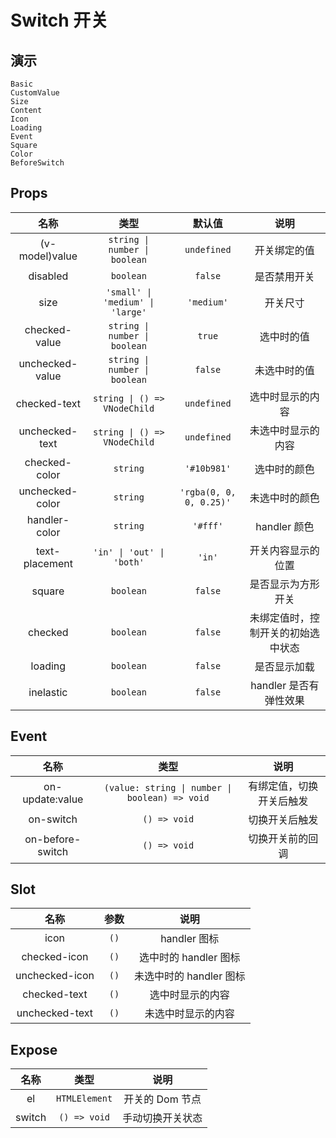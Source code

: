 # Switch 开关

## 演示

```demo
Basic
CustomValue
Size
Content
Icon
Loading
Event
Square
Color
BeforeSwitch
```

## Props

|      名称       |               类型               |         默认值          |                说明                |
| :-------------: | :------------------------------: | :---------------------: | :--------------------------------: |
| (v-model)value  |  `string \| number \| boolean`   |       `undefined`       |            开关绑定的值            |
|    disabled     |            `boolean`             |         `false`         |            是否禁用开关            |
|      size       | `'small' \| 'medium' \| 'large'` |       `'medium'`        |              开关尺寸              |
|  checked-value  |  `string \| number \| boolean`   |         `true`          |             选中时的值             |
| unchecked-value |  `string \| number \| boolean`   |         `false`         |            未选中时的值            |
|  checked-text   |   `string \| () => VNodeChild`   |       `undefined`       |          选中时显示的内容          |
| unchecked-text  |   `string \| () => VNodeChild`   |       `undefined`       |         未选中时显示的内容         |
|  checked-color  |             `string`             |       `'#10b981'`       |            选中时的颜色            |
| unchecked-color |             `string`             | `'rgba(0, 0, 0, 0.25)'` |           未选中时的颜色           |
|  handler-color  |             `string`             |        `'#fff'`         |            handler 颜色            |
| text-placement  |    `'in' \| 'out' \| 'both'`     |         `'in'`          |         开关内容显示的位置         |
|     square      |            `boolean`             |         `false`         |         是否显示为方形开关         |
|     checked     |            `boolean`             |         `false`         | 未绑定值时，控制开关的初始选中状态 |
|     loading     |            `boolean`             |         `false`         |            是否显示加载            |
|    inelastic    |            `boolean`             |         `false`         |       handler 是否有弹性效果       |

## Event

|       名称       |                      类型                      |           说明           |
| :--------------: | :--------------------------------------------: | :----------------------: |
| on-update:value  | `(value: string \| number \| boolean) => void` | 有绑定值，切换开关后触发 |
|    on-switch     |                  `() => void`                  |      切换开关后触发      |
| on-before-switch |                  `() => void`                  |     切换开关前的回调     |

## Slot

|      名称      | 参数 |          说明           |
| :------------: | :--: | :---------------------: |
|      icon      | `()` |      handler 图标       |
|  checked-icon  | `()` |  选中时的 handler 图标  |
| unchecked-icon | `()` | 未选中时的 handler 图标 |
|  checked-text  | `()` |    选中时显示的内容     |
| unchecked-text | `()` |   未选中时显示的内容    |

## Expose

|  名称  |     类型      |       说明       |
| :----: | :-----------: | :--------------: |
|   el   | `HTMLElement` | 开关的 Dom 节点  |
| switch | `() => void`  | 手动切换开关状态 |
